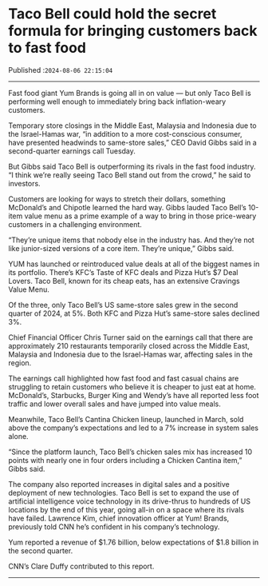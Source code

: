 # Taco Bell could hold the secret formula for bringing customers back to fast food

Published :`2024-08-06 22:15:04`

---

Fast food giant Yum Brands is going all in on value — but only Taco Bell is performing well enough to immediately bring back inflation-weary customers.

Temporary store closings in the Middle East, Malaysia and Indonesia due to the Israel-Hamas war, “in addition to a more cost-conscious consumer, have presented headwinds to same-store sales,” CEO David Gibbs said in a second-quarter earnings call Tuesday.

But Gibbs said Taco Bell is outperforming its rivals in the fast food industry. “I think we’re really seeing Taco Bell stand out from the crowd,” he said to investors.

Customers are looking for ways to stretch their dollars, something McDonald’s and Chipotle learned the hard way. Gibbs lauded Taco Bell’s 10-item value menu as a prime example of a way to bring in those price-weary customers in a challenging environment.

“They’re unique items that nobody else in the industry has. And they’re not like junior-sized versions of a core item. They’re unique,” Gibbs said.

YUM has launched or reintroduced value deals at all of the biggest names in its portfolio. There’s KFC’s Taste of KFC deals and Pizza Hut’s $7 Deal Lovers. Taco Bell, known for its cheap eats, has an extensive Cravings Value Menu.

Of the three, only Taco Bell’s US same-store sales grew in the second quarter of 2024, at 5%. Both KFC and Pizza Hut’s same-store sales declined 3%.

Chief Financial Officer Chris Turner said on the earnings call that there are approximately 210 restaurants temporarily closed across the Middle East, Malaysia and Indonesia due to the Israel-Hamas war, affecting sales in the region.

The earnings call highlighted how fast food and fast casual chains are struggling to retain customers who believe it is cheaper to just eat at home. McDonald’s, Starbucks, Burger King and Wendy’s have all reported less foot traffic and lower overall sales and have jumped into value meals.

Meanwhile, Taco Bell’s Cantina Chicken lineup, launched in March, sold above the company’s expectations and led to a 7% increase in system sales alone.

“Since the platform launch, Taco Bell’s chicken sales mix has increased 10 points with nearly one in four orders including a Chicken Cantina item,” Gibbs said.

The company also reported increases in digital sales and a positive deployment of new technologies. Taco Bell is set to expand the use of artificial intelligence voice technology in its drive-thrus to hundreds of US locations by the end of this year, going all-in on a space where its rivals have failed. Lawrence Kim, chief innovation officer at Yum! Brands, previously told CNN he’s confident in his company’s technology.

Yum reported a revenue of $1.76 billion, below expectations of $1.8 billion in the second quarter.

CNN’s Clare Duffy contributed to this report.

---

